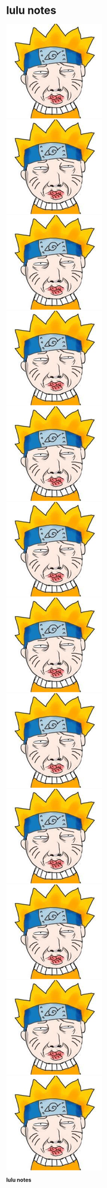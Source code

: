 lulu notes
========================
![lulu](./_resources/lulu.jpg)![lulu](./_resources/lulu.jpg)
![lulu](./_resources/lulu.jpg)![lulu](./_resources/lulu.jpg)
![lulu](./_resources/lulu.jpg)![lulu](./_resources/lulu.jpg)
![lulu](./_resources/lulu.jpg)![lulu](./_resources/lulu.jpg)
![lulu](./_resources/lulu.jpg)![lulu](./_resources/lulu.jpg)
![lulu](./_resources/lulu.jpg)![lulu](./_resources/lulu.jpg)

**lulu notes**
